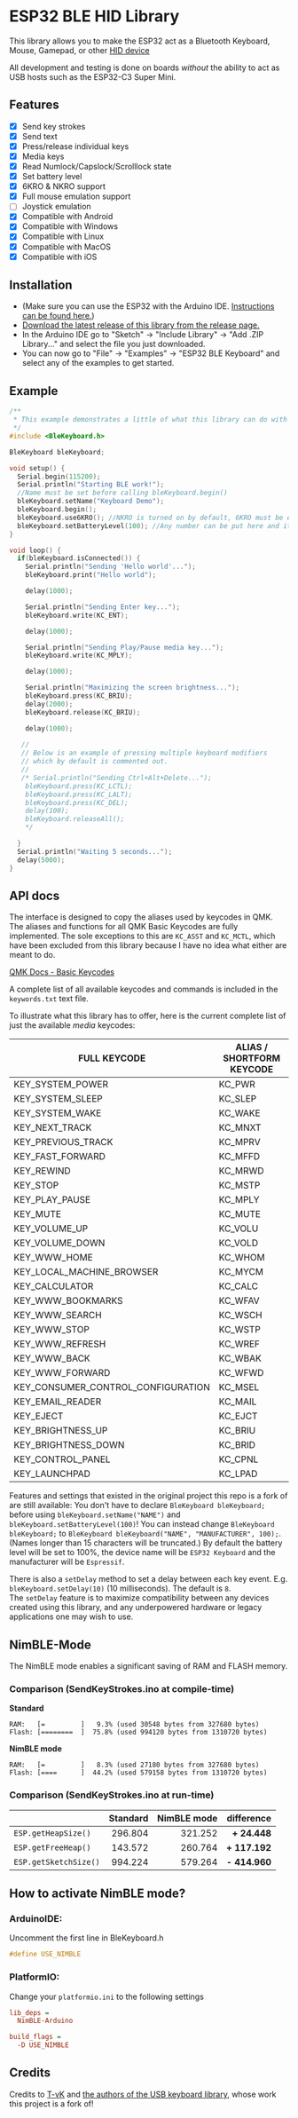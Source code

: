 # ESP32 BLE HID Library

This library allows you to make the ESP32 act as a Bluetooth Keyboard, Mouse, Gamepad, or other [HID device](https://en.wikipedia.org/wiki/Human_interface_device)

All development and testing is done on boards *without* the ability to act as USB hosts such as the ESP32-C3 Super Mini.

## Features

 - [x] Send key strokes
 - [x] Send text
 - [x] Press/release individual keys
 - [x] Media keys
 - [x] Read Numlock/Capslock/Scrolllock state
 - [x] Set battery level
 - [x] 6KRO & NKRO support 
 - [x] Full mouse emulation support
 - [ ] Joystick emulation
 - [x] Compatible with Android
 - [x] Compatible with Windows
 - [x] Compatible with Linux
 - [x] Compatible with MacOS
 - [x] Compatible with iOS

## Installation
- (Make sure you can use the ESP32 with the Arduino IDE. [Instructions can be found here.](https://github.com/espressif/arduino-esp32#installation-instructions))
- [Download the latest release of this library from the release page.](https://github.com/T-vK/ESP32-BLE-Keyboard/releases)
- In the Arduino IDE go to "Sketch" -> "Include Library" -> "Add .ZIP Library..." and select the file you just downloaded.
- You can now go to "File" -> "Examples" -> "ESP32 BLE Keyboard" and select any of the examples to get started.

## Example

``` C++
/**
 * This example demonstrates a little of what this library can do with the ESP32, even without USB Host Mode
 */
#include <BleKeyboard.h>

BleKeyboard bleKeyboard;

void setup() {
  Serial.begin(115200);
  Serial.println("Starting BLE work!");
  //Name must be set before calling bleKeyboard.begin()
  bleKeyboard.setName("Keyboard Demo");
  bleKeyboard.begin();
  bleKeyboard.use6KRO(); //NKRO is turned on by default, 6KRO must be explicitly specified
  bleKeyboard.setBatteryLevel(100); //Any number can be put here and it will report properly
}

void loop() {
  if(bleKeyboard.isConnected()) {
    Serial.println("Sending 'Hello world'...");
    bleKeyboard.print("Hello world");

    delay(1000);

    Serial.println("Sending Enter key...");
    bleKeyboard.write(KC_ENT);

    delay(1000);

    Serial.println("Sending Play/Pause media key...");
    bleKeyboard.write(KC_MPLY);

    delay(1000);

    Serial.println("Maximizing the screen brightness...");
    bleKeyboard.press(KC_BRIU);
    delay(2000);
    bleKeyboard.release(KC_BRIU);

    delay(1000);
    
   //
   // Below is an example of pressing multiple keyboard modifiers 
   // which by default is commented out. 
   // 
   /* Serial.println("Sending Ctrl+Alt+Delete...");
    bleKeyboard.press(KC_LCTL);
    bleKeyboard.press(KC_LALT);
    bleKeyboard.press(KC_DEL);
    delay(100);
    bleKeyboard.releaseAll();
    */

  }
  Serial.println("Waiting 5 seconds...");
  delay(5000);
}
```

## API docs
The interface is designed to copy the aliases used by keycodes in QMK. The aliases and functions for all QMK Basic Keycodes are fully implemented.
The sole exceptions to this are `KC_ASST` and `KC_MCTL`, which have been excluded from this library because I have no idea what either are meant to do.

[QMK Docs - Basic Keycodes](https://docs.qmk.fm/keycodes_basic)

A complete list of all available keycodes and commands is included in the `keywords.txt` text file.

To illustrate what this library has to offer, here is the current complete list of just the available *media* keycodes:

| FULL KEYCODE                       | ALIAS / SHORTFORM KEYCODE |
| ---------------------------------- | ------- |
| KEY_SYSTEM_POWER                   | KC_PWR  |
| KEY_SYSTEM_SLEEP                   | KC_SLEP |
| KEY_SYSTEM_WAKE                    | KC_WAKE |
| KEY_NEXT_TRACK                     | KC_MNXT |
| KEY_PREVIOUS_TRACK                 | KC_MPRV |
| KEY_FAST_FORWARD                   | KC_MFFD |
| KEY_REWIND                         | KC_MRWD |
| KEY_STOP                           | KC_MSTP |
| KEY_PLAY_PAUSE                     | KC_MPLY |
| KEY_MUTE                           | KC_MUTE |
| KEY_VOLUME_UP                      | KC_VOLU |
| KEY_VOLUME_DOWN                    | KC_VOLD |
| KEY_WWW_HOME                       | KC_WHOM |
| KEY_LOCAL_MACHINE_BROWSER          | KC_MYCM |
| KEY_CALCULATOR                     | KC_CALC |
| KEY_WWW_BOOKMARKS                  | KC_WFAV |
| KEY_WWW_SEARCH                     | KC_WSCH |
| KEY_WWW_STOP                       | KC_WSTP |
| KEY_WWW_REFRESH                    | KC_WREF |
| KEY_WWW_BACK                       | KC_WBAK |
| KEY_WWW_FORWARD                    | KC_WFWD |
| KEY_CONSUMER_CONTROL_CONFIGURATION | KC_MSEL |
| KEY_EMAIL_READER                   | KC_MAIL |
| KEY_EJECT                          | KC_EJCT |
| KEY_BRIGHTNESS_UP                  | KC_BRIU |
| KEY_BRIGHTNESS_DOWN                | KC_BRID |
| KEY_CONTROL_PANEL                  | KC_CPNL |
| KEY_LAUNCHPAD                      | KC_LPAD |



Features and settings that existed in the original project this repo is a fork of are still available:
You don't have to declare `BleKeyboard bleKeyboard;` before using `bleKeyboard.setName("NAME")` and `bleKeyboard.setBatteryLevel(100)`! 
You can instead change `BleKeyboard bleKeyboard;` to `BleKeyboard bleKeyboard("NAME", "MANUFACTURER", 100);`. (Names longer than 15 characters will be truncated.)
By default the battery level will be set to 100%, the device name will be `ESP32 Keyboard` and the manufacturer will be `Espressif`.  

There is also a `setDelay` method to set a delay between each key event. E.g. `bleKeyboard.setDelay(10)` (10 milliseconds). The default is `8`.  
The `setDelay` feature is to maximize compatibility between any devices created using this library, and any underpowered hardware or legacy applications one may wish to use.

## NimBLE-Mode
The NimBLE mode enables a significant saving of RAM and FLASH memory.

### Comparison (SendKeyStrokes.ino at compile-time)

**Standard**
```
RAM:   [=         ]   9.3% (used 30548 bytes from 327680 bytes)
Flash: [========  ]  75.8% (used 994120 bytes from 1310720 bytes)
```

**NimBLE mode**
```
RAM:   [=         ]   8.3% (used 27180 bytes from 327680 bytes)
Flash: [====      ]  44.2% (used 579158 bytes from 1310720 bytes)
```

### Comparison (SendKeyStrokes.ino at run-time)

|   | Standard | NimBLE mode | difference
|---|--:|--:|--:|
| `ESP.getHeapSize()`   | 296.804 | 321.252 | **+ 24.448**  |
| `ESP.getFreeHeap()`   | 143.572 | 260.764 | **+ 117.192** |
| `ESP.getSketchSize()` | 994.224 | 579.264 | **- 414.960** |

## How to activate NimBLE mode?

### ArduinoIDE: 
Uncomment the first line in BleKeyboard.h
```C++
#define USE_NIMBLE
```

### PlatformIO:
Change your `platformio.ini` to the following settings
```ini
lib_deps = 
  NimBLE-Arduino

build_flags = 
  -D USE_NIMBLE
```

## Credits
Credits to [T-vK](https://github.com/T-vK) and [the authors of the USB keyboard library](https://github.com/arduino-libraries/Keyboard/), whose work this project is a fork of!
